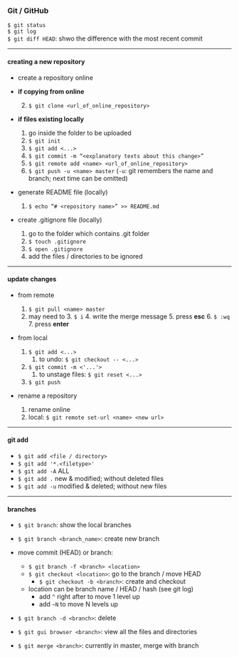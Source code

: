 ### Git / GitHub

`$ git status`  
`$ git log`  
`$ git diff HEAD`: shwo the difference with the most recent commit  

---

#### creating a new repository

- create a repository online

- **if copying from online**

    2. `$ git clone <url_of_online_repository>`

- **if files existing locally**

    1. go inside the folder to be uploaded
    2. `$ git init`
    4. `$ git add <...>`
    5. `$ git commit -m “<explanatory texts about this change>”`
    6. `$ git remote add <name> <url_of_online_repository>`
    7. `$ git push -u <name> master` (`-u`: git remembers the name and branch; next time can be omitted)

- generate README file (locally)
    1. `$ echo “# <repository name>” >> README.md`

- create .gitignore file (locally)
    1. go to the folder which contains .git folder
    2. `$ touch .gitignore`
    3. `$ open .gitignore`
    4. add the files / directories to be ignored

---

#### update changes

- from remote
    1. `$ git pull <name> master`
    2. may need to
        3. `$ i`
        4. write the merge message
        5. press **esc**
        6. `$ :wq`
        7. press **enter**

- from local
    1. `$ git add <...>`
        1. to undo: `$ git checkout -- <...>`
    2. `$ git commit -m <'...'>`
        1. to unstage files: `$ git reset <...>`
    3. `$ git push`

- rename a repository
    1. rename online
    2. local: `$ git remote set-url <name> <new url>`

---

#### git add

* `$ git add <file / directory>`
* `$ git add '*.<filetype>'`
* `$ git add -A` ALL
* `$ git add .` new & modified; without deleted files
* `$ git add -u` modified & deleted; without new files

---

#### branches

* `$ git branch`: show the local branches
* `$ git branch <branch_name>`: create new branch

* move commit (HEAD) or branch:
    * `$ git branch -f <branch> <location>`
    * `$ git checkout <location>`: go to the branch / move HEAD
        * `$ git checkout -b <branch>`: create and checkout
    * location can be branch name / HEAD / hash (see git log)
        * add `^` right after to move 1 level up
        * add `~N` to move N levels up

* `$ git branch -d <branch>`: delete  

* `$ git gui browser <branch>`: view all the files and directories  

* `$ git merge <branch>`: currently in master, merge with branch
